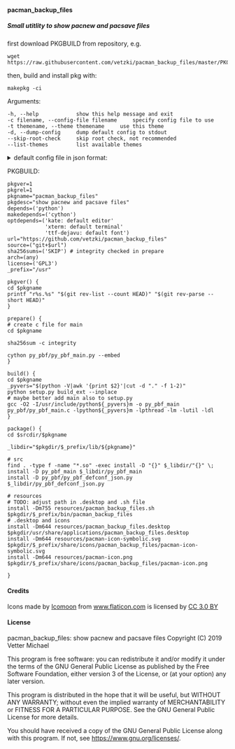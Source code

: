 #### pacman_backup_files
##### Small utitlity to show pacnew and pacsave files

first download PKGBUILD from repository, e.g.
```
wget https://raw.githubusercontent.com/vetzki/pacman_backup_files/master/PKGBUILD
```
then, build and install pkg with:
```
makepkg -ci
```
Arguments:
```
-h, --help            show this help message and exit
-c filename, --config-file filename     specify config file to use
-t themename, --theme themename     use this theme
-d, --dump-config     dump default config to stdout
--skip-root-check     skip root check, not recommended
--list-themes         list available themes
```
<details><summary>default config file in json format:</summary>
<pre>
{
    "path": "/etc",
    "editor": "kate",
    "terminal": "xterm",
    "terminal_execute_flag": "-e",
    "terminal_edit_cmd": "sudoedit",
    "gui": {
        "#_comment_sizes": "sizes are always [width, height]",
        "window_icon": "/usr/share/icons/pacman_backup_files/pacman-icon.png",
        "path_line_width": 20,
        "editor_line_width": 10,
        "file_line_width": 18,
        "#_comment_styles": "always use same ids for different themes (e.g. 'dark' in tk_styles and 'dark' in ttk_styles)",
        "tk_styles": {
            "default": {
                "text": {
                    "font": ["DejaVu Sans", 11],
                    "background": "#ffffff",
                    "foreground": "#000000",
                    "text_sizes": [80, 28],
                    "selectbackground": "#ff0033",
                    "selectforeground": "#ffffff"
                },
                "listbox": {
                    "font": ["DejaVu Sans", 12],
                    "background": "#ffffff",
                    "foreground": "#000000",
                    "listbox_sizes": [60, 10],
                    "padx": 5,
                    "pady": 5,
                    "selectbackground": "#ff0033",
                    "selectforeground": "#ffffff"
                }
            },
            "dark": {
                "text": {
                    "font": ["DejaVu Sans", 11],
                    "background": "#000000",
                    "foreground": "#ffffff",
                    "text_sizes": [80, 28],
                    "selectbackground": "#ff0033",
                    "selectforeground": "#000000"
                },
                "listbox": {
                    "font": ["DejaVu Sans", 12],
                    "background": "#000000",
                    "foreground": "#ffffff",
                    "listbox_sizes": [60, 10],
                    "padx": 5,
                    "pady": 5,
                    "selectbackground": "#ff0033",
                    "selectforeground": "#000000"
                }
            }
        },
        "ttk_styles": {
            "default": {
                ".": {
                    "configure": {
                        "font": ["TkDefaultFont", 12],
                        "background": "#d9d9d9",
                        "foreground": "#000000",
                        "selectbackground": "#ff0033",
                        "selectforeground": "#ffffff",
                        "focuscolor": "#ff0033",
                        "indicatordiameter": "10",
                        "troughcolor": "#999999",
                        "insertwidth": 1,
                        "selectborderwidth": 1,
                        "borderwidth": 1
                    }
                },
                "mainframe.TFrame": {
                    "configure": {
                        "background": "#ffffff",
                        "padding": [0, 0],
                        "relief": "flat"
                    }
                },
                "TFrame": {
                    "configure": {
                        "background": "#ffffff",
                        "padding": [0, 0],
                        "relief": "flat"
                    }
                },
                "TButton": {
                    "configure": {
                        "font": ["DejaVu Sans", 13],
                        "background": "#ffffff",
                        "foreground": "#000000",
                        "padding": [5, 5],
                        "relief": "flat"
                    },
                    "map": {
                        "foreground": [
                            ["pressed", "#ffffff"],
                            ["active", "#000000"],
                            ["selected", "#ffffff"]
                        ],
                        "background": [
                            ["pressed", "focus", "#ff0033"],
                            ["active", "#ff0033"]
                        ]
                    }
                },
                "TEntry": {
                    "configure": {
                        "font": ["DejaVu Sans", 11],
                        "background": "#ffffff",
                        "foreground": "#000000",
                        "padding": [5, 5],
                        "relief": "flat"
                    }
                },
                "TLabel": {
                    "configure": {
                        "font": ["DejaVu Sans", 11, "bold"],
                        "background": "#ffffff",
                        "foreground": "#000000",
                        "padding": [10, 10],
                        "relief": "flat"
                    }
                },
                "TScrollbar": {
                    "configure": {
                        "background": "#ffffff",
                        "foreground": "#000000",
                        "arrowcolor": "#000000",
                        "padding": [0, 0],
                        "relief": "flat"
                    },
                    "map": {
                        "background": [
                            ["disabled", "#ffffff"]
                        ],
                        "arrowcolor": [
                            ["disabled", "#c9c9c9"]
                        ]
                    }
                },
                "Horizontal.TProgressbar": {
                    "configure": {
                        "background": "#ff0033",
                        "troughcolor": "#000000",
                        "bordercolor": "#ff0033",
                        "padding": [2, 2],
                        "relief": "flat"
                    }
                },
                "TCheckbutton": {
                    "configure": {
                        "font": ["DejaVu Sans", 12],
                        "background": "#ffffff",
                        "foreground": "#000000",
                        "padding": [2, 2],
                        "relief": "flat"
                    },
                    "map": {
                        "foreground": [
                            ["pressed", "#ffffff"],
                            ["active", "#000000"],
                            ["selected", "#ff0033"]
                        ],
                        "background": [
                            ["pressed", "focus", "#ff0033"],
                            ["active", "#ff0033"]
                        ],
                        "indicatorcolor": [
                            ["selected", "#ff0033"],
                            ["pressed", "#000000"]
                        ]
                    }
                },
                "progress.TLabel": {
                    "configure": {
                        "font": ["DejaVu Sans", 11],
                        "background": "#ffffff",
                        "foreground": "#000000",
                        "padding": [2, 2],
                        "relief": "flat"
                    }
                }
            },
            "dark": {
                ".": {
                    "configure": {
                        "font": ["TkDefaultFont", 12],
                        "background": "#d9d9d9",
                        "foreground": "#ffffff",
                        "selectbackground": "#ff0033",
                        "selectforeground": "#000000",
                        "focuscolor": "#ff0033",
                        "indicatordiameter": "10",
                        "troughcolor": "#d9d9d9",
                        "insertwidth": 1,
                        "selectborderwidth": 1,
                        "borderwidth": 1
                    }
                },
                "mainframe.TFrame": {
                    "configure": {
                        "background": "#000000",
                        "padding": [0, 0],
                        "relief": "flat"
                    }
                },
                "TFrame": {
                    "configure": {
                        "background": "#000000",
                        "padding": [0, 0],
                        "relief": "flat"
                    }
                },
                "TButton": {
                    "configure": {
                        "font": ["DejaVu Sans", 13],
                        "background": "#000000",
                        "foreground": "#ffffff",
                        "padding": [5, 5],
                        "relief": "flat"
                    },
                    "map": {
                        "foreground": [
                            ["pressed", "#000000"],
                            ["active", "#ffffff"],
                            ["selected", "#000000"]
                        ],
                        "background": [
                            ["pressed", "focus", "#ff0033"],
                            ["active", "#ff0033"]
                        ]
                    }
                },
                "TEntry": {
                    "configure": {
                        "font": ["DejaVu Sans", 11],
                        "background": "#000000",
                        "foreground": "#ffffff",
                        "fieldbackground": "#000000",
                        "insertcolor": "#ffffff",
                        "padding": [5, 5],
                        "relief": "flat"
                    }
                },
                "TLabel": {
                    "configure": {
                        "font": ["DejaVu Sans", 11, "bold"],
                        "background": "#000000",
                        "foreground": "#ffffff",
                        "padding": [10, 10],
                        "relief": "flat"
                    }
                },
                "TScrollbar": {
                    "configure": {
                        "background": "#000000",
                        "foreground": "#ffffff",
                        "arrowcolor": "#ffffff",
                        "padding": [0, 0],
                        "relief": "flat"
                    },
                    "map": {
                        "background": [
                            ["disabled", "#000000"]
                        ],
                        "arrowcolor": [
                            ["disabled", "#adadad"]
                        ]
                    }
                },
                "Horizontal.TProgressbar": {
                    "configure": {
                        "background": "#ff0033",
                        "troughcolor": "#ffffff",
                        "bordercolor": "#ff0033",
                        "padding": [2, 2],
                        "relief": "flat"
                    }
                },
                "TCheckbutton": {
                    "configure": {
                        "font": ["DejaVu Sans", 12],
                        "background": "#000000",
                        "foreground": "#ffffff",
                        "padding": [2, 2],
                        "relief": "flat"
                    },
                    "map": {
                        "foreground": [
                            ["pressed", "#000000"],
                            ["active", "#ffffff"],
                            ["selected", "#ff0033"]
                        ],
                        "background": [
                            ["pressed", "focus", "#ff0033"],
                            ["active", "#ff0033"]
                        ],
                        "indicatorcolor": [
                            ["selected", "#ff0033"],
                            ["pressed", "#ffffff"]
                        ]
                    }
                },
                "progress.TLabel": {
                    "configure": {
                        "font": ["DejaVu Sans", 11],
                        "background": "#000000",
                        "foreground": "#ffffff",
                        "padding": [2, 2],
                        "relief": "flat"
                    }
                }
            }
        }
    }
}
</pre>
</details>

PKGBUILD:
```
pkgver=1
pkgrel=1
pkgname="pacman_backup_files"
pkgdesc="show pacnew and pacsave files"
depends=('python')
makedepends=('cython')
optdepends=('kate: default editor'
            'xterm: default terminal'
            'ttf-dejavu: default font')
url="https://github.com/vetzki/pacman_backup_files"
source=("git+$url")
sha256sums=('SKIP') # integrity checked in prepare
arch=(any)
license=('GPL3')
_prefix="/usr"

pkgver() {
cd $pkgname
printf "r%s.%s" "$(git rev-list --count HEAD)" "$(git rev-parse --short HEAD)"
}

prepare() {
# create c file for main
cd $pkgname

sha256sum -c integrity

cython py_pbf/py_pbf_main.py --embed
}

build() {
cd $pkgname
_pyvers="$(python -V|awk '{print $2}'|cut -d "." -f 1-2)"
python setup.py build_ext --inplace
# maybe better add main also to setup.py
gcc -O2 -I/usr/include/python${_pyvers}m -o py_pbf_main py_pbf/py_pbf_main.c -lpython${_pyvers}m -lpthread -lm -lutil -ldl
}

package() {
cd $srcdir/$pkgname

_libdir="$pkgdir/$_prefix/lib/${pkgname}"

# src
find . -type f -name "*.so" -exec install -D "{}" $_libdir/"{}" \;
install -D py_pbf_main $_libdir/py_pbf_main
install -D py_pbf/py_pbf_defconf_json.py $_libdir/py_pbf_defconf_json.py

# resources
# TODO: adjust path in .desktop and .sh file
install -Dm755 resources/pacman_backup_files.sh $pkgdir/$_prefix/bin/pacman_backup_files
# .desktop and icons
install -Dm644 resources/pacman_backup_files.desktop $pkgdir/usr/share/applications/pacman_backup_files.desktop
install -Dm644 resources/pacman-icon-symbolic.svg $pkgdir/$_prefix/share/icons/pacman_backup_files/pacman-icon-symbolic.svg
install -Dm644 resources/pacman-icon.png $pkgdir/$_prefix/share/icons/pacman_backup_files/pacman-icon.png

}
```

#### Credits
<div>Icons made by <a href="https://www.flaticon.com/authors/icomoon" title="Icomoon">Icomoon</a> from <a href="https://www.flaticon.com/" 			    title="Flaticon">www.flaticon.com</a> is licensed by <a href="http://creativecommons.org/licenses/by/3.0/" 			    title="Creative Commons BY 3.0" target="_blank">CC 3.0 BY</a></div>

#### License

pacman_backup_files: show pacnew and pacsave files
Copyright (C) 2019 Vetter Michael

This program is free software: you can redistribute it and/or modify
it under the terms of the GNU General Public License as published by
the Free Software Foundation, either version 3 of the License, or
(at your option) any later version.

This program is distributed in the hope that it will be useful,
but WITHOUT ANY WARRANTY; without even the implied warranty of
MERCHANTABILITY or FITNESS FOR A PARTICULAR PURPOSE.  See the
GNU General Public License for more details.

You should have received a copy of the GNU General Public License
along with this program.  If not, see <https://www.gnu.org/licenses/>.
